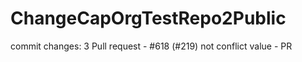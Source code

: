 # ChangeCapOrgTestRepo2Public

commit changes: 3
Pull request - #618 (#219)
not conflict value - PR 
